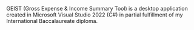 GEIST (Gross Expense & Income Summary Tool) is a desktop application created in Microsoft Visual Studio 2022 (C#) in partial fulfillment of my International Baccalaureate diploma. 
